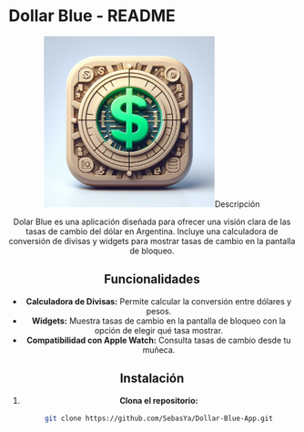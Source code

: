 # Dollar Blue - README

<div align="center">
<img src="https://github.com/SebasYa/DollarBlue/blob/main/DollarBlue/Assets.xcassets/AppIcon.appiconset/1024.png?raw=true" alt="Icono de la Aplicación" width="300>
</div>

## Descripción

Dolar Blue es una aplicación diseñada para ofrecer una visión clara de las tasas de cambio del dólar en Argentina. Incluye una calculadora de conversión de divisas y widgets para mostrar tasas de cambio en la pantalla de bloqueo.

## Funcionalidades

- **Calculadora de Divisas:** Permite calcular la conversión entre dólares y pesos.
- **Widgets:** Muestra tasas de cambio en la pantalla de bloqueo con la opción de elegir qué tasa mostrar.
- **Compatibilidad con Apple Watch:** Consulta tasas de cambio desde tu muñeca.

## Instalación

1. **Clona el repositorio:**

   ```bash
   git clone https://github.com/SebasYa/Dollar-Blue-App.git
